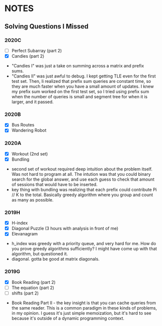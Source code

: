 # NOTES

## Solving Questions I Missed

### 2020C
- [ ] Perfect Subarray (part 2)
- [x] Candies (part 2)

* "Candies I" was just a take on summing across a matrix and prefix sums.
* "Candies II" was just awful to debug.  I kept getting TLE even for the first test set.  Then, Ii realized that prefix sum queries are constant time, so they are much faster when you have a small amount of updates.  I knew my prefix sum worked on the first test set, so I tried using prefix sum when the number of queries is small and segment tree for when it is larger, and it passed.

### 2020B
- [x] Bus Routes
- [x] Wandering Robot

### 2020A
- [x] Workout (2nd set)
- [x] Bundling

* second set of workout required deep intuition about the problem itself.  Was not hard to program at all.  The intution was that you could binary search for the global answer, and use each guess to check that amount of sessions that would have to be inserted.
* key thing with bundling was realizing that each prefix could contribute
Pi // K to the total.  Basically greedy algorithm where you group and count
as many as possible.

### 2019H
- [x] H-index
- [x] Diagonal Puzzle (3 hours with analysis in front of me)
- [x] Elevanagram

* h_index was greedy with a priority queue, and very hard for me.  How do you prove 
greedy algorithms sufficiently?  I might have come up with that algorithm, but 
questioned it.
* diagonal.  gotta be good at matrix diagonals.

### 2019G
- [x] Book Reading (part 2)
- [ ] The equation (part 2)
- [ ] shifts (part 2)

* Book Reading Part II - the key insight is that you can cache queries from the same reader.  This is a common paradigm in these kinds of problems, in my opinion.  I guess it's just simple memoization, but it's hard to see because it's outside of a dynamic programming context.
